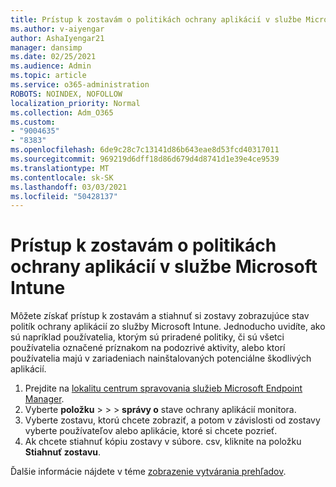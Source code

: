 ```yaml
---
title: Prístup k zostavám o politikách ochrany aplikácií v službe Microsoft Intune
ms.author: v-aiyengar
author: AshaIyengar21
manager: dansimp
ms.date: 02/25/2021
ms.audience: Admin
ms.topic: article
ms.service: o365-administration
ROBOTS: NOINDEX, NOFOLLOW
localization_priority: Normal
ms.collection: Adm_O365
ms.custom:
- "9004635"
- "8383"
ms.openlocfilehash: 6de9c28c7c13141d86b643eae8d53fcd40317011
ms.sourcegitcommit: 969219d6dff18d86d679d4d8741d1e39e4ce9539
ms.translationtype: MT
ms.contentlocale: sk-SK
ms.lasthandoff: 03/03/2021
ms.locfileid: "50428137"
---
```

# <a name="access-reports-about-app-protection-policies-in-microsoft-intune"></a>Prístup k zostavám o politikách ochrany aplikácií v službe Microsoft Intune

Môžete získať prístup k zostavám a stiahnuť si zostavy zobrazujúce stav politík ochrany aplikácií zo služby Microsoft Intune. Jednoducho uvidíte, ako sú napríklad používatelia, ktorým sú priradené politiky, či sú všetci používatelia označené príznakom na podozrivé aktivity, alebo ktorí používatelia majú v zariadeniach nainštalovaných potenciálne škodlivých aplikácií.

1. Prejdite na [lokalitu centrum spravovania služieb Microsoft Endpoint Manager](https://go.microsoft.com/fwlink/?linkid=2109431).
1. Vyberte **položku**  >    >    >  **správy o** stave ochrany aplikácií monitora.
1. Vyberte zostavu, ktorú chcete zobraziť, a potom v závislosti od zostavy vyberte používateľov alebo aplikácie, ktoré si chcete pozrieť.
1. Ak chcete stiahnuť kópiu zostavy v súbore. csv, kliknite na položku **Stiahnuť zostavu**.

Ďalšie informácie nájdete v téme [zobrazenie vytvárania prehľadov](https://go.microsoft.com/fwlink/?linkid=2109431).
